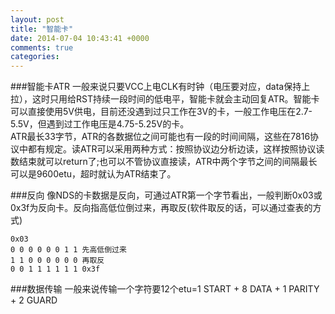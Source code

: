 ```yaml
---
layout: post
title: "智能卡"
date: 2014-07-04 10:43:41 +0000
comments: true
categories: 
---
```


###智能卡ATR
一般来说只要VCC上电CLK有时钟（电压要对应，data保持上拉），这时只用给RST持续一段时间的低电平，智能卡就会主动回复ATR。智能卡可以直接使用5V供电，目前还没遇到过只工作在3V的卡，一般工作电压在2.7-5.5V，但遇到过工作电压是4.75-5.25V的卡。    
ATR最长33字节，ATR的各数据位之间可能也有一段的时间间隔，这些在7816协议中都有规定。读ATR可以采用两种方式：按照协议边分析边读，这样按照协议读数结束就可以return了;也可以不管协议直接读，ATR中两个字节之间的间隔最长可以是9600etu，超时就认为ATR结束了。

###反向
像NDS的卡数据是反向，可通过ATR第一个字节看出，一般判断0x03或0x3f为反向卡。反向指高低位倒过来，再取反(软件取反的话，可以通过查表的方式)

    0x03
    0 0 0 0 0 0 1 1 先高低倒过来
    1 1 0 0 0 0 0 0 再取反
    0 0 1 1 1 1 1 1 0x3f

###数据传输
一般来说传输一个字符要12个etu=1 START + 8 DATA + 1 PARITY + 2 GUARD

